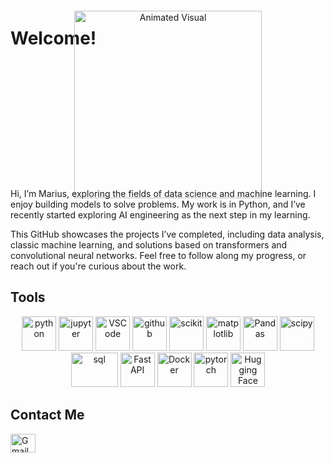 # Welcome!

<p align="center">
  <img src="https://media.giphy.com/media/33PMXr72xOqBdOUzTO/giphy.gif" alt="Animated Visual" width="300" style="margin: -80px 0px -30px 0px;">
</p>

Hi, I’m Marius, exploring the fields of data science and machine learning. I enjoy building models to solve problems. My work is in Python, and I’ve recently started exploring AI engineering as the next step in my learning.

This GitHub showcases the projects I’ve completed, including data analysis, classic machine learning, and solutions based on transformers and convolutional neural networks. Feel free to follow along my progress, or reach out if you're curious about the work.

## Tools

<p align="center">
  <img src="https://upload.wikimedia.org/wikipedia/commons/c/c3/Python-logo-notext.svg" alt="python" width="55" height="55">
  <img src="https://upload.wikimedia.org/wikipedia/commons/3/38/Jupyter_logo.svg" alt="jupyter" width="55" height="55">
  <img src="https://cdn.jsdelivr.net/gh/devicons/devicon/icons/vscode/vscode-original.svg" alt="VSCode" width="55" height="55">
  <img src="https://upload.wikimedia.org/wikipedia/commons/9/91/Octicons-mark-github.svg" alt="github" width="55" height="55">
  <img src="https://upload.wikimedia.org/wikipedia/commons/0/05/Scikit_learn_logo_small.svg" alt="scikit" width="55" height="55">
  <img src="https://upload.wikimedia.org/wikipedia/commons/8/84/Matplotlib_icon.svg" alt="matplotlib" width="55" height="55">
  <img src="https://upload.wikimedia.org/wikipedia/commons/e/ed/Pandas_logo.svg" alt="Pandas" width="55" height="55">
  <img src="https://upload.wikimedia.org/wikipedia/commons/b/b2/SCIPY_2.svg" alt="scipy" width="55" height="55">
  <img src="https://upload.wikimedia.org/wikipedia/commons/8/87/Sql_data_base_with_logo.png" alt="sql" width="75" height="55">
  <img src="https://cdn.jsdelivr.net/gh/devicons/devicon/icons/fastapi/fastapi-original.svg" alt="FastAPI" width="55" height="55">
  <img src="https://cdn.jsdelivr.net/gh/devicons/devicon/icons/docker/docker-original.svg" alt="Docker" width="55" height="55">
  <img src="https://upload.wikimedia.org/wikipedia/commons/1/10/PyTorch_logo_icon.svg" alt="pytorch" width="55" height="55">
  <img src="https://huggingface.co/front/assets/huggingface_logo.svg" alt="Hugging Face" width="55" height="55">
</p>

## Contact Me 

<a href="mailto:mariuskrasuckas@gmail.com">
  <img align="left" alt="Gmail" width="40" height="30" src="https://upload.wikimedia.org/wikipedia/commons/thumb/7/7e/Gmail_icon_%282020%29.svg/512px-Gmail_icon_%282020%29.svg.png" />
</a>





